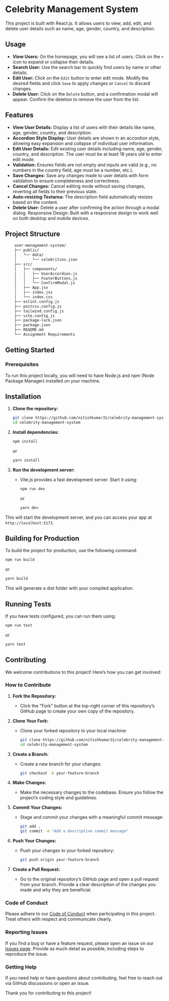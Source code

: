 # Celebrity Management System

This project is built with React.js. It allows users to view, add, edit, and delete user details such as name, age, gender, country, and description.

## Usage

- **View Users:** On the homepage, you will see a list of users. Click on the `+` icon to expand or collapse their details.
- **Search User:** Use the search bar to quickly find users by name or other details.
- **Edit User:** Click on the `Edit` button to enter edit mode. Modify the desired fields and click `Save` to apply changes or `Cancel` to discard changes.
- **Delete User:** Click on the `Delete` button, and a confirmation modal will appear. Confirm the deletion to remove the user from the list.

## Features

- **View User Details:** Display a list of users with their details like name, age, gender, country, and description.
- **Accordion Style Display:** User details are shown in an accordion style, allowing easy expansion and collapse of individual user information.
- **Edit User Details:** Edit existing user details including name, age, gender, country, and description. The user must be at least 18 years old to enter edit mode.
- **Validation:** Ensures fields are not empty and inputs are valid (e.g., no numbers in the country field, age must be a number, etc.).
- **Save Changes:** Save any changes made to user details with form validation to ensure completeness and correctness.
- **Cancel Changes:** Cancel editing mode without saving changes, reverting all fields to their previous state.
- **Auto-resizing Textarea:** The description field automatically resizes based on the content.
- **Delete User:** Delete a user after confirming the action through a modal dialog.
  Responsive Design: Built with a responsive design to work well on both desktop and mobile devices.

## Project Structure

```bash
    user-management-system/
    ├── public/
    │   └── data/
    │       └── celebrities.json
    ├── src/
    │   ├── components/
    │   │   ├── UserAccordion.js
    │   │   ├── FooterButtons.js
    │   │   └── ConfirmModal.js
    │   ├── App.jsx
    │   ├── index.jsx
    │   └── index.css
    ├── eslint.config.js
    ├── postcss.config.js
    ├── tailwind.config.js
    ├── vite.config.js
    ├── package-lock.json
    ├── package.json
    ├── README.md
    └── Assignment Requirements
```

## Getting Started

### Prerequisites

To run this project locally, you will need to have Node.js and npm (Node Package Manager) installed on your machine.

## Installation

1. **Clone the repository:**

   ```bash
   git clone https://github.com/nitishkumar31/celebrity-management-system.git
   cd celebrity-management-system
   ```

2. **Install dependencies:**

   ```bash
   npm install
   ```

   or

   ```bash
   yarn install
   ```

3. **Run the development server:**

   - Vite.js provides a fast development server. Start it using:

     ```bash
     npm run dev
     ```

     or

     ```bash
     yarn dev
     ```

This will start the development server, and you can access your app at `http://localhost:5173`.

## Building for Production

To build the project for production, use the following command:

```bash
npm run build
```

or

```bash
yarn build
```

This will generate a dist folder with your compiled application.

## Running Tests

If you have tests configured, you can run them using:

```bash
npm run test
```

or

```bash
yarn test
```

## Contributing

We welcome contributions to this project! Here’s how you can get involved:

### How to Contribute

1. **Fork the Repository:**

   - Click the "Fork" button at the top-right corner of this repository’s GitHub page to create your own copy of the repository.

2. **Clone Your Fork:**

   - Clone your forked repository to your local machine:

     ```bash
     git clone https://github.com/nitishkumar31/celebrity-management-system.git
     cd celebrity-management-system
     ```

3. **Create a Branch:**

   - Create a new branch for your changes:

     ```bash
     git checkout -b your-feature-branch
     ```

4. **Make Changes:**

   - Make the necessary changes to the codebase. Ensure you follow the project’s coding style and guidelines.

5. **Commit Your Changes:**

   - Stage and commit your changes with a meaningful commit message:

     ```bash
     git add .
     git commit -m "Add a descriptive commit message"
     ```

6. **Push Your Changes:**

   - Push your changes to your forked repository:

     ```bash
     git push origin your-feature-branch
     ```

7. **Create a Pull Request:**
   - Go to the original repository’s GitHub page and open a pull request from your branch. Provide a clear description of the changes you made and why they are beneficial.

### Code of Conduct

Please adhere to our [Code of Conduct](CODE_OF_CONDUCT.md) when participating in this project. Treat others with respect and communicate clearly.

### Reporting Issues

If you find a bug or have a feature request, please open an issue on our [Issues page](https://github.com/nitishkumar31/celebrity-management-system/issues). Provide as much detail as possible, including steps to reproduce the issue.

### Getting Help

If you need help or have questions about contributing, feel free to reach out via GitHub discussions or open an issue.

Thank you for contributing to this project!
